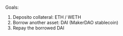 Goals:

1. Deposito collateral: ETH / WETH
2. Borrow another asset: DAI (MakerDAO stablecoin)
3. Repay the borrowed DAI